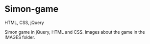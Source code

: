 # Simon-game
HTML, CSS, jQuery

Simon game in jQuery, HTML and CSS. Images about the game in the IMAGES folder.
